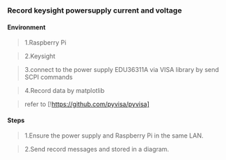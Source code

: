 ### Record keysight powersupply current and voltage

#### Environment

> 1.Raspberry Pi

> 2.Keysight

> 3.connect to the power supply EDU36311A via VISA library by send SCPI commands

> 4.Record data by matplotlib 

> refer to [!https://github.com/pyvisa/pyvisa]

#### Steps

> 1.Ensure the power supply and Raspberry Pi in the same LAN.

> 2.Send record messages and stored in a diagram.


